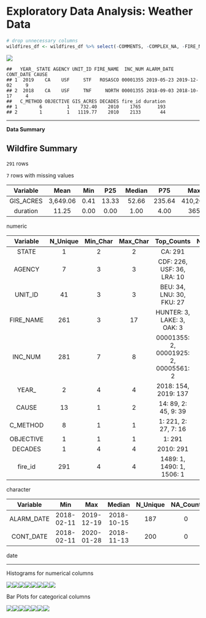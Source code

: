 Exploratory Data Analysis: Weather Data
================

``` r
# drop unnecessary columns
wildfires_df <- wildfires_df %>% select(-COMMENTS, -COMPLEX_NA, -FIRE_NUM, -COMPLEX_ID, -IRWINID)
```

![](../docs/plots/map-fire-1.png)<!-- -->

    ##   YEAR_ STATE AGENCY UNIT_ID FIRE_NAME  INC_NUM ALARM_DATE  CONT_DATE CAUSE
    ## 1  2019    CA    USF     STF   ROSASCO 00001355 2019-05-23 2019-12-02     9
    ## 2  2018    CA    USF     TNF     NORTH 00001355 2018-09-03 2018-10-17     4
    ##   C_METHOD OBJECTIVE GIS_ACRES DECADES fire_id duration
    ## 1        6         1    732.40    2010    1765      193
    ## 2        1         1   1119.77    2010    2133       44

------------------------------------------------------------------------

**Data Summary**

## **Wildfire Summary**

`291` rows

`7` rows with missing values

| Variable  |   Mean   | Min  |  P25  | Median |  P75   |   Max   | NA_Count | NA_Percentage |
|:---------:|:--------:|:----:|:-----:|:------:|:------:|:-------:|:--------:|:-------------:|
| GIS_ACRES | 3,649.06 | 0.41 | 13.33 | 52.66  | 235.64 | 410,202 |    0     |               |
| duration  |  11.25   | 0.00 | 0.00  |  1.00  |  4.00  |   365   |    0     |               |

numeric

| Variable | N_Unique | Min_Char | Max_Char | Top_Counts | NA_Count | NA_Percentage |
|:--:|:--:|:--:|:--:|:--:|:--:|:--:|
| STATE | 1 | 2 | 2 | CA: 291 | 0 |  |
| AGENCY | 7 | 3 | 3 | CDF: 226, USF: 36, LRA: 10 | 0 |  |
| UNIT_ID | 41 | 3 | 3 | BEU: 34, LNU: 30, FKU: 27 | 0 |  |
| FIRE_NAME | 261 | 3 | 17 | HUNTER: 3, LAKE: 3, OAK: 3 | 0 |  |
| INC_NUM | 281 | 7 | 8 | 00001355: 2, 00001925: 2, 00005561: 2 | 7 | 2% |
| YEAR\_ | 2 | 4 | 4 | 2018: 154, 2019: 137 | 0 |  |
| CAUSE | 13 | 1 | 2 | 14: 89, 2: 45, 9: 39 | 0 |  |
| C_METHOD | 8 | 1 | 1 | 1: 221, 2: 27, 7: 16 | 0 |  |
| OBJECTIVE | 1 | 1 | 1 | 1: 291 | 0 |  |
| DECADES | 1 | 4 | 4 | 2010: 291 | 0 |  |
| fire_id | 291 | 4 | 4 | 1489: 1, 1490: 1, 1506: 1 | 0 |  |

character

|  Variable  |    Min     |    Max     |   Median   | N_Unique | NA_Count | NA_Percentage |
|:----------:|:----------:|:----------:|:----------:|:--------:|:--------:|:-------------:|
| ALARM_DATE | 2018-02-11 | 2019-12-19 | 2018-10-15 |   187    |    0     |               |
| CONT_DATE  | 2018-02-11 | 2020-01-28 | 2018-11-13 |   200    |    0     |               |

date

------------------------------------------------------------------------

Histograms for numerical columns

![](../docs/plots/hist-1.png)<!-- -->![](../docs/plots/hist-2.png)<!-- -->![](../docs/plots/hist-3.png)<!-- -->![](../docs/plots/hist-4.png)<!-- -->![](../docs/plots/hist-5.png)<!-- -->![](../docs/plots/hist-6.png)<!-- -->![](../docs/plots/hist-7.png)<!-- -->![](../docs/plots/hist-8.png)<!-- -->

Bar Plots for categorical columns

![](../docs/plots/bar-plots-1.png)<!-- -->![](../docs/plots/bar-plots-2.png)<!-- -->![](../docs/plots/bar-plots-3.png)<!-- -->![](../docs/plots/bar-plots-4.png)<!-- -->![](../docs/plots/bar-plots-5.png)<!-- -->![](../docs/plots/bar-plots-6.png)<!-- -->![](../docs/plots/bar-plots-7.png)<!-- -->

<!-- # ```{r} -->
<!-- # # purpleair_data %>% select(time_stamp, sensor_index) %>% head() -->
<!-- # # wildfires_purpleair %>% head() -->
<!-- # ``` -->
<!-- #  -->
<!-- # ```{r} -->
<!-- # fire_ids <- wildfires_purpleair %>% pull(fire_id) %>% unique() -->
<!-- # wildfires_df <- wildfires_df %>% filter(fire_id %in% fire_ids) -->
<!-- # fire_sf <- fire_sf %>% filter(fire_id %in% fire_ids) -->
<!-- # ``` -->
<!-- #  -->
<!-- # ```{r} -->
<!-- # wildfires_df <- wildfires_df %>% mutate( -->
<!-- # discovery_date = ymd(ALARM_DATE), -->
<!-- # containment_date = ymd(CONT_DATE) -->
<!-- # ) %>% select(fire_id, discovery_date, containment_date, GIS_ACRES) -->
<!-- #  -->
<!-- # library(tidyr) -->
<!-- #  -->
<!-- # wildfires_expanded <- wildfires_df %>% -->
<!-- # rowwise() %>% -->
<!-- # mutate(date = if (discovery_date < containment_date) list(discovery_date, containment_date) else list(seq.Date(discovery_date, containment_date, by = "day"))) -->
<!-- #  -->
<!-- # # %>% -->
<!-- #  -->
<!-- # # mutate(date = list(seq.Date(start_date, end_date, by = "day"))) %>% -->
<!-- # unnest(date) %>% -->
<!-- # select(fire_id, date, GIS_ACRES) -->
<!-- #  -->
<!-- #  -->
<!-- # wildfires_df -->
<!-- #  -->
<!-- # # fire_id, GIS_ACRES -->
<!-- #  -->
<!-- # # Most basic bubble plot -->
<!-- # p <- ggplot(wildfires, aes(x=ALARM_DATE, y=GIS_ACRES)) + -->
<!-- # geom_line() +  -->
<!-- # xlab("") -->
<!-- # p -->
<!-- # ``` -->
<!-- #  -->
<!-- # ```{r} -->
<!-- # img_path <- file.path("../docs", "plots", "pa-fire-map.png") -->
<!-- # if (!file.exists(img_path)) { -->
<!-- # map_path <- file.path("../docs", "maps", "pa-fire-map.html") -->
<!-- # m <- leaflet() %>% -->
<!-- # addCircleMarkers(data = pa_sf, popup = ~as.character(sensor_index), label = ~as.character(sensor_index), -->
<!-- # fillColor = "#AA44AA", fillOpacity = 0.5, weight = 0, radius = 2) %>% -->
<!-- # addPolygons(data = fire_sf,  -->
<!-- # popup = ~paste("fire_id:", fire_id), -->
<!-- # label = ~paste("fire_id:", fire_id), -->
<!-- # color = "red", opacity = 0.5, weight = 1, -->
<!-- # fillColor = "orange", fillOpacity = 0.2) %>% -->
<!-- # addProviderTiles("CartoDB") -->
<!-- # saveWidget(m, file = map_path) -->
<!-- # webshot(map_path, file = img_path) -->
<!-- # } -->
<!-- #  -->
<!-- # knitr::include_graphics(img_path) -->
<!-- # ``` -->
<!-- #  -->
<!-- # ```{r} -->
<!-- # # Create a sequence of dates between ALARM_DATE and CONT_DATE for each fire -->
<!-- # fire_active_days <- wildfires %>% -->
<!-- #   filter(!is.na(ALARM_DATE) & !is.na(CONT_DATE)) %>% -->
<!-- #   mutate(active_period = map2(ALARM_DATE, CONT_DATE, seq, by = "day")) %>% -->
<!-- #   unnest(active_period) -->
<!-- #  -->
<!-- # # Count number of fires active per day -->
<!-- # fires_per_day <- fire_active_days %>% -->
<!-- #   group_by(active_period) %>% -->
<!-- #   summarise(count = n()) -->
<!-- #  -->
<!-- # # Plot active fires over time -->
<!-- # ggplot(fires_per_day, aes(x = active_period, y = count)) + -->
<!-- #   geom_line() + -->
<!-- #   labs(title = "Number of Active Wildfires Over Time", x = "Date", y = "Number of Active Wildfires") + -->
<!-- #   theme_minimal() -->
<!-- #  -->
<!-- # ``` -->
<!-- #  -->
<!-- # ```{r} -->
<!-- # img_path <- file.path("../docs", "plots", "pa-fire-map.png") -->
<!-- # if (!file.exists(img_path)) { -->
<!-- #   map_path <- file.path("../docs", "maps", "pa-fire-map.html") -->
<!-- #   m <- leaflet() %>% -->
<!-- #     addCircleMarkers(data = pa_sf, popup = ~as.character(sensor_index), label = ~as.character(sensor_index), -->
<!-- #                      fillColor = "#AA44AA", fillOpacity = 0.5, weight = 0, radius = 5) %>% -->
<!-- #     addPolygons(data = fire,  -->
<!-- #                 # popup = ~paste("sensor_index:", sensor_index),  -->
<!-- #                 # label = ~paste("sensor_index:", sensor_index), -->
<!-- #                 color = "red", opacity = 0.5, weight = 1, -->
<!-- #                 fillColor = "orange", fillOpacity = 0.2) %>% -->
<!-- #     addProviderTiles("CartoDB") -->
<!-- #   saveWidget(m, file = map_path) -->
<!-- #   webshot(map_path, file = img_path) -->
<!-- # } -->
<!-- #  -->
<!-- # knitr::include_graphics(img_path) -->
<!-- # ``` -->
<!-- #  -->
<!-- # # FIRE CALCULATION -->
<!-- # ```{r} -->
<!-- # # Create a combined score based on distance and recency -->
<!-- # fire_impact <- purpleair_fires_df %>% -->
<!-- #   mutate( -->
<!-- #     recency_weight = 1 + max(0, fire_days1 - fire_days2), -->
<!-- #     distance_weight = 1 / fire_distance, -->
<!-- #     impact_score = recency_weight * distance_weight -->
<!-- #   ) %>% -->
<!-- #   group_by(sensor_index, sensor_date) %>% -->
<!-- #   slice_max(impact_score)  # Keep fire with highest impact score for each sensor and date -->
<!-- #  -->
<!-- # ``` -->
